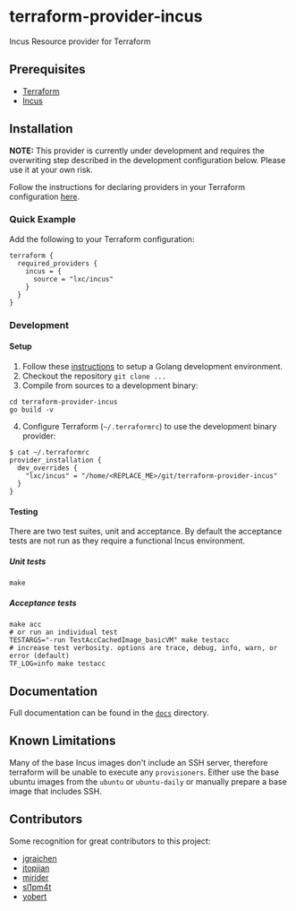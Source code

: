 # terraform-provider-incus

Incus Resource provider for Terraform

## Prerequisites

- [Terraform](http://terraform.io)
- [Incus](https://linuxcontainers.org/incus)

## Installation

**NOTE:** This provider is currently under development and requires the overwriting 
step described in the development configuration below. Please use it at your own risk.
 
Follow the instructions for declaring providers in your Terraform configuration
[here](https://www.terraform.io/docs/configuration/provider-requirements.html).

### Quick Example

Add the following to your Terraform configuration:

```hcl
terraform {
  required_providers {
    incus = {
      source = "lxc/incus"
    }
  }
}
```

### Development

#### Setup

1. Follow these [instructions](https://golang.org/doc/install) to setup a Golang development environment.
2. Checkout the repository `git clone ...`
3. Compile from sources to a development binary:

```shell
cd terraform-provider-incus
go build -v
```

4. Configure Terraform (`~/.terraformrc`) to use the development binary provider:

```shell
$ cat ~/.terraformrc
provider_installation {
  dev_overrides {
    "lxc/incus" = "/home/<REPLACE_ME>/git/terraform-provider-incus"
  }
}
```

#### Testing

There are two test suites, unit and acceptance. By default the acceptance tests are not run as they require a functional
Incus environment.

##### Unit tests

```shell
make
```

##### Acceptance tests

```shell
make acc
# or run an individual test
TESTARGS="-run TestAccCachedImage_basicVM" make testacc
# increase test verbosity. options are trace, debug, info, warn, or error (default)
TF_LOG=info make testacc
```

## Documentation

Full documentation can be found in the [`docs`](docs) directory.

## Known Limitations

Many of the base Incus images don't include an SSH server, therefore terraform
will be unable to execute any `provisioners`. Either use the base ubuntu images
from the `ubuntu` or `ubuntu-daily` or manually prepare a base image that
includes SSH.

## Contributors

Some recognition for great contributors to this project:

- [jgraichen](https://github.com/jgraichen)
- [jtopjian](https://github.com/jtopjian)
- [mjrider](https://github.com/mjrider)
- [sl1pm4t](https://github.com/sl1pm4t)
- [yobert](https://github.com/yobert)
